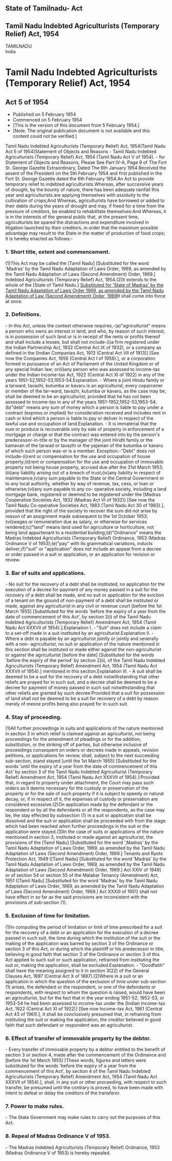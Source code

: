 ## State of Tamilnadu- Act

## Tamil Nadu Indebted Agriculturists (Temporary Relief) Act, 1954

TAMILNADU  
India

# Tamil Nadu Indebted Agriculturists (Temporary Relief) Act, 1954

## Act 5 of 1954

  * Published on 5 February 1954 
  * Commenced on 5 February 1954 
  * [This is the version of this document from 5 February 1954.] 
  * [Note: The original publication document is not available and this content could not be verified.] 

Tamil Nadu Indebted Agriculturists (Temporary Relief) Act, 1954(Tamil Nadu Act
5 of 1954)Statement of Objects and Reasons - Tamil Nadu Indebted
Agriculturists (Temporary Relief) Act, 1954 (Tamil Nadu Act V of 1954). - for
Statement of Objects and Reasons, Please See Part IV-A, Page 9 of The Fort St.
George Gazette Extraordinary, Dated The 6th January 1954.Received the assent
of the President on the 5th February 1954 and first published in the Fort St.
George Gazette dated the 6th February 1954.An Act to provide temporary relief
to indebted agriculturists.Whereas, after successive years of drought, by the
bounty of nature, there has been adequate rainfall this year and
agriculturists are applying themselves with assiduity to the cultivation of
crops;And Whereas, agriculturists have borrowed or added to their debts during
the years of drought and may, if freed for a time from the pressure of
creditors, be enabled to rehabilitate themselves:And Whereas, it is in the
interests of the general public that, at the present time, agriculturists be
spared the distractions and expenditure involved in litigation launched by
their creditors, in order that the maximum possible advantage may result to
the State in the matter of production of food crops; It is hereby enacted as
follows:-

### 1. Short title, extent and commencement.

(1)This Act may be called the [Tamil Nadu] [Substituted for the word 'Madras'
by the Tamil Nadu Adaptation of Laws Order, 1969, as amended by the Tamil Nadu
Adaptation of Laws (Second Amendment) Order, 1969.] Indebted Agriculturists
(Temporary Relief) Act, 1954.(2)It extends to the whole of the [State of Tamil
Nadu.] [Substituted for 'State of Madras' by the Tamil Nadu Adaptation of Laws
Order 1969, as amended by the Tamil Nadu Adaptation of Law (Second Amendment)
Order, 1969](3)It shall come into force at once.

### 2. Definitions.

\- In this Act, unless the context otherwise requires,-(a)"agriculturist"
means a person who owns an interest in land, and who, by reason of such
interest, is in possession of such land or is in receipt of the rents or
profits thereof and shall include a lessee, but shall not include-(i)a firm
registered under the Indian Partnership Act, 1932 (Central Act IX of 1932), or
a company as defined in the [Indian Companies Act, 1913 (Central Act VII of
1913)] [See now the Companies Act, 1956 (Central Act I of 1956).], or a
corporation formed in pursuance of an Act of Parliament of the United Kingdom
or of any special Indian law; or(ii)any person who was assessed to income-tax
under the Indian Income-tax Act, 1922 (Central Act XI of 1922) in any of the
years 1951-52,1952-53,1953-54.Explanation. - Where a joint Hindu family or a
tarward, tavazhi, kutumba or kavaru is an agriculturist, every coparcener or
member of the tar-ward, tavazhi, kutumba or kavaru, as the case may be, shall
be deemed to be an agriculturist, provided that he has not been assessed to
income-tax in any of the years 1951-1952,1952-53,1953-54;(b)"debt" means any
sum of money which a person is liable to pay under a contract (express or
implied) for consideration received and includes rent in cash or kind which a
person is liable to pay or deliver in respect of the lawful use and occupation
of land.Explanation. - It is immaterial that the sum or produce is recoverable
only by sale of property in enforcement of a mortgage or charge or that the
contract was entered into by the person's predecessor-in-title or by the
manager of the joint Hiridti family or the kamavan of the tarwad or tavazhi or
the yajaman of the kutumba or kavaru of which such person was-or is a member.
Exception.-"Debt" does not include-(i)rent or compensation for the use and
occupation of house property;(ii)rent or compensation for the use and
occupation of immovable property not being house property, accrued due after
the 31st March 1953;(iii)any liability arising out of a breach of
trust;(iv)any liability in respect of maintenance;(v)any sum payable to the
State or the Central Government or to any local authority, whether by way of
revenue, tax, cess, or loan or otherwise;(vi)any sum payable to any co-
operative society, including a land mortgage bank, registered or deemed to be
registered under the [Madras Cooperative Societies Act, 1932 (Madras Act VI of
1932)] [See now the Tamil Nadu Co-operative Societies Act, 1983 (Tamil Nadu
Act 30 of 1983).], provided that the right of the society to recover the sum
did not arise by reason of an assignment made subsequent to the 1st October
1953;(vii)wages or remuneration due as salary, or otherwise for services
rendered;(c)"land" means land used for agriculture or horticulture, not being
land appurtenant to a residential building;(d)"Ordinance" means the Madras
Indebted Agriculturists (Temporary Relief) Ordinance, 1953 (Madras Ordinance V
of 1953);(e)"pay" with its grammatical variations, inducts deliver;(f)"suit"
or "application" does not include an appeal from a decree or order passed in a
suit or application, or an application for revision or review.

### 3. Bar of suits and applications.

\- No suit for the recovery of a debt shall be instituted, no application for
the execution of a decree for payment of any money passed in a suit for the
recovery of a debt shall be made, and no suit or application for the eviction
of a tenant on the ground of non-payment of a debt shall be instituted or
made, against any agriculturist in any civil or revenue court [before the 1st
March 1955] [Substituted for the words 'before the expiry of a year from the
date of commencement of this Act', by section 2(i) of the Tamil Nadu Indebted
Agriculturists (Temporary Relief) Amendment Act, 1954 (Tamil Nadu Act XXXVII
of 1954).].Explanation I. - "Suit" does not include a claim to a set-off made
in a suit instituted by an agriculturist.Explanation II. - Where a debt is
payable by an agriculturist jointly or jointly and severally with a non-
agriculturist, no suit or application of the nature mentioned in this section
shall be instituted or made either against the non-agriculturist or against
the agriculturist [before the date] [Substituted for the words 'before the
expiry of the period' by section 2(ii), of the Tamil Nadu Indebted
Agriculturists (Temporary Relief) Amendment Act, 1954 (Tamil Nadu Act XXXVII
of 1954).] mentioned in this section.Explanation III. - A suit shall be deemed
to be a suit for the recovery of a debt notwithstanding that other reliefs are
prayed for in such suit, and a decree shall be deemed to be a decree for
payment of money passed in such suit notwithstanding that other reliefs are
granted by such decree:Provided that a suit for possession of land shall not
be deemed to be a suit for recovery of a debt by reason merely of mesne
profits being also prayed for in such suit.

### 4. Stay of proceeding.

(1)All further proceedings in suits and applications of the nature mentioned
in section 3 in which relief is claimed against an agriculturist, not being
proceedings for the amendment of pleadings or for the addition, substitution,
or the striking off of parties, but otherwise inclusive of proceedings
consequent on orders or decrees made in appeals, revision petitions, or
applications for review, shall, subject to the next succeeding sub-section,
stand stayed [until the 1st March 1955] [Substituted for the words 'until the
expiry of a year from the date of commencement of this Act' by section 3 of
the Tamil Nadu Indebted Agriculturist (Temporary Relief) Amendment Act, 1954
(Tamil Nadu Act XXXVII of 1954).]:Provided that, in regard to property under
attachment, the Court may pass such orders as it deems necessary for the
custody or preservation of the property or for the sale of such property if it
is subject to speedy or natural decay, or, if in respect of it, the expenses
of custody or preservation are considered excessive.(2)On application made by
the defendant or the respondent or by all the defendants or all the
respondents, as the case may be, the stay effected by subsection (1) in a suit
or application shall be dissolved and the suit or application shall be
proceeded with from the stage which had been reached when further proceedings
in the suit or the application were stayed.(3)In the case of suits or
applications of the nature mentioned in section 3, instituted or made against
an agriculturist, the provisions of the [Tamil Nadu] [Substituted for the word
',Madras' by the Tamil Nadu Adaptation of Laws Order, 1969, as amended by the
Tamil Nadu Adaptation of Laws (Second Amendment) Order, 1969.] Tenants and
Ryots Protection Act, 1949 ([Tamil Nadu] [Substituted for the word 'Madras' by
the Tamil Nadu Adaptation of Laws Order, 1969, as amended by the Tamil Nadu
Adaptation of Laws (Second Amendment) Order, 1969.] Act XXIV of 1949) or of
section 54 or section 55 of the Malabar Tenancy (Amendment) Act, 1951 ([Tamil
Nadu] [Substituted for the word 'Madras' by the Tamil Nadu Adaptation of Laws
Order, 1969, as amended by the Tamil Nadu Adaptation of Laws (Second
Amendment) Order, 1969.] Act XXXIII of 1951) shall not have effect in so far
as the said provisions are inconsistent with the provisions of sub-section
(1).

### 5. Exclusion of time for limitation.

(1)In computing the period of limitation or limit of time prescribed for a
suit for the recovery of a debt or an application for the execution of a
decree passed in such suit, the time during which the institution of the suit
or the making of the application was barred by section 3 of the Ordinance or
section 3 of this Act, or during which the plaintiff or his predecessor in
title, believing in good faith that section 3 of the Ordinance or section 3 of
this Act applied to such suit or such application, refrained from instituting
the suit or, making the application, shall be excluded.Explanation. -
"Goodfaith" shall have the meaning assigned to it in section 3(22) of the
General Clauses Act, 1897 (Central Act X of 1897).(2)Where in a suit or an
application in which the question of the exclusion of time under sub-section
(1) arises, the defendant or the respondent, or one of the defendants or
respondents, with respect to whom the question is raised, would have been an
agriculturist, but for the fact that in the year ending 1951-52, 1952-53, or
1953-54 he had been assessed to income-tax under the [Indian Income-tax Act,
1922 (Central Act XI of 1922)] [See now Income-tax Act, 1961 (Central Act 43
of 1961).], it shall be conclusively presumed that, in refraining from
instituting the suit or making the application, the creditor believed in good
faith that such defendant or respondent was an agriculturist.

### 6. Effect of transfer of immovable property by the debtor.

\- Every transfer of immovable property by a debtor entitled to the benefit of
section 3 or section 4, made after the commencement of the Ordinance and
[before the 1st March 1955] [These words, figures and letters were substituted
for the words 'before the expiry of a year from the commencement of this Act',
by section 4 of the Tamil Nadu Indebted Agriculturists (Temporary Relief)
Amendment Act, 1954 (Tamil Nadu Act XXXVII of 1954).], shall, in any suit or
other proceeding, with respect to such transfer, be presumed until the
contrary is proved, to have been made with intent to defeat or delay the
creditors of the transferor.

### 7. Power to make rules.

\- The State Government may make rules to carry out the purposes of this Act.

### 8. Repeal of Madras Ordinance V of 1953.

\- The Madras Indebted Agriculturists (Temporary Relief) Ordinance, 1953
(Madras Ordinance V of 1953) is hereby repealed.

